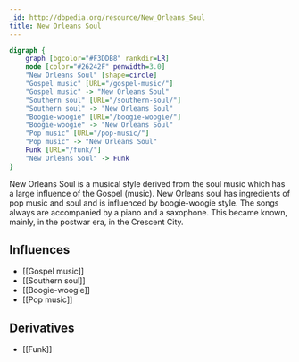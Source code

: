 ```yaml
---
_id: http://dbpedia.org/resource/New_Orleans_Soul
title: New Orleans Soul
---
```


```dot
digraph {
	graph [bgcolor="#F3DDB8" rankdir=LR]
	node [color="#26242F" penwidth=3.0]
	"New Orleans Soul" [shape=circle]
	"Gospel music" [URL="/gospel-music/"]
	"Gospel music" -> "New Orleans Soul"
	"Southern soul" [URL="/southern-soul/"]
	"Southern soul" -> "New Orleans Soul"
	"Boogie-woogie" [URL="/boogie-woogie/"]
	"Boogie-woogie" -> "New Orleans Soul"
	"Pop music" [URL="/pop-music/"]
	"Pop music" -> "New Orleans Soul"
	Funk [URL="/funk/"]
	"New Orleans Soul" -> Funk
}
```

New Orleans Soul is a musical style derived from the soul music which has a large influence of the Gospel (music). New Orleans soul has ingredients of pop music and soul and is influenced by boogie-woogie style. The songs always are accompanied by a piano and a saxophone. This became known, mainly, in the postwar era, in the Crescent City.

## Influences

- [[Gospel music]]
- [[Southern soul]]
- [[Boogie-woogie]]
- [[Pop music]]

## Derivatives

- [[Funk]]
